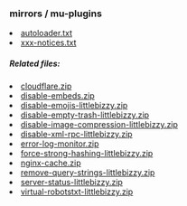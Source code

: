 <h3>mirrors / mu-plugins</h3>

<li><a href="autoloader.txt">autoloader.txt</a></li>
<li><a href="xxx-notices.txt">xxx-notices.txt</a></li>

<h5>Related files:</h5>

<li><a href="cloudflare.zip">cloudflare.zip</a></li>
<li><a href="disable-embeds.zip">disable-embeds.zip</a></li>
<li><a href="disable-emojis-littlebizzy.zip">disable-emojis-littlebizzy.zip</a></li>
<li><a href="disable-empty-trash-littlebizzy.zip">disable-empty-trash-littlebizzy.zip</a></li>
<li><a href="disable-image-compression-littlebizzy.zip">disable-image-compression-littlebizzy.zip</a></li>
<li><a href="disable-xml-rpc-littlebizzy.zip">disable-xml-rpc-littlebizzy.zip</a></li>
<li><a href="error-log-monitor.zip">error-log-monitor.zip</a></li>
<li><a href="force-strong-hashing-littlebizzy.zip">force-strong-hashing-littlebizzy.zip</a></li>
<li><a href="nginx-cache.zip">nginx-cache.zip</a></li>
<li><a href="remove-query-strings-littlebizzy.zip">remove-query-strings-littlebizzy.zip</a></li>
<li><a href="server-status-littlebizzy.zip">server-status-littlebizzy.zip</a></li>
<li><a href="virtual-robotstxt-littlebizzy.zip">virtual-robotstxt-littlebizzy.zip</a></li>
